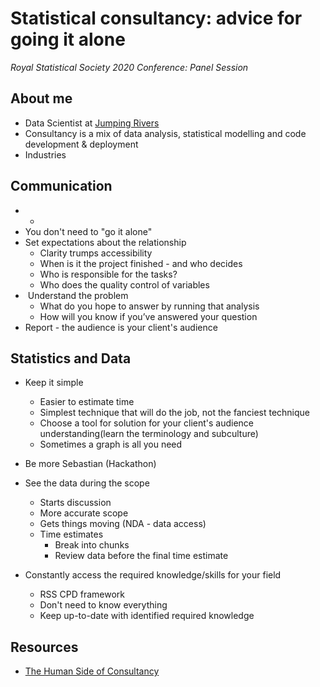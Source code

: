# Statistical consultancy: advice for going it alone
_Royal Statistical Society 2020 Conference: Panel Session_

## About me

* Data Scientist at [Jumping Rivers](www.jumpingrivers.com)
* Consultancy is a mix of data analysis, statistical modelling and code development & deployment
* Industries

## Communication

* * 
* You don't need to "go it alone"
* Set expectations about the relationship
  * Clarity trumps accessibility
  * When is it the project finished - and who decides
  * Who is responsible for the tasks?
  * Who does the quality control of variables
* ​	Understand the problem
  * What do you hope to answer by running that analysis
  * How will you know if you’ve answered your question
* Report - the audience is your client's audience

## Statistics and Data

* Keep it simple	
  * Easier to estimate time
  * Simplest technique that will do the job, not the fanciest technique
  * Choose a tool for solution for your client's audience understanding(learn the terminology and subculture)
  * Sometimes a graph is all you need

* Be more Sebastian (Hackathon)

* See the data during the scope
  * Starts discussion
  * More accurate scope
  * Gets things moving (NDA - data access)
  * Time estimates
    - Break into chunks
    - Review data before the final time estimate
* Constantly access the required knowledge/skills for your field
  * RSS CPD framework
  * Don't need to know everything 
  * Keep up-to-date with identified required knowledge



## Resources

* [The Human Side of Consultancy](https://archive.org/details/humansideofstati00boen/page/n13/mode/2up)

